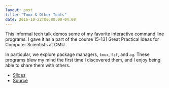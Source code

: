 ```yaml
---
layout: post
title: "Tmux & Other Tools"
date: 2016-10-22T00:00:00-04:00
---
```


This informal tech talk demos some of my favorite interactive command line
programs. I gave it as a part of the course 15-131 Great Practical Ideas for
Computer Scientists at CMU.

In particular, we explore package managers, `tmux`, `fzf`, and `ag`. These
programs blew my mind the first time I discovered them, and I enjoy being able
to share them with others.

- [Slides](../slides/tmux-and-other-tools/tmux-and-other-tools.pdf)
- [Source](https://github.com/jez/talks/tree/master/slides/tmux-and-other-tools)
